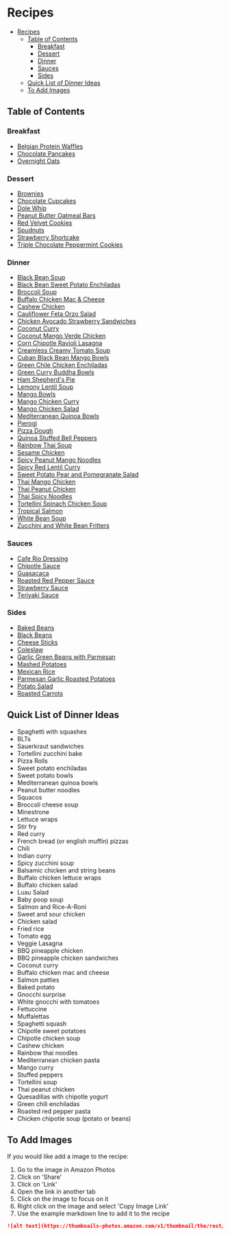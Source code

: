 # Recipes

- [Recipes](#recipes)
  - [Table of Contents](#table-of-contents)
    - [Breakfast](#breakfast)
    - [Dessert](#dessert)
    - [Dinner](#dinner)
    - [Sauces](#sauces)
    - [Sides](#sides)
  - [Quick List of Dinner Ideas](#quick-list-of-dinner-ideas)
  - [To Add Images](#to-add-images)

## Table of Contents

### Breakfast

- [Belgian Protein Waffles](Breakfast/Belgian_Protein_Waffles.md)
- [Chocolate Pancakes](Breakfast/Chocolate_Pancakes.md)
- [Overnight Oats](Breakfast/Overnight_Oats.md)

### Dessert

- [Brownies](Dessert/Brownies.md)
- [Chocolate Cupcakes](Dessert/Chocolate_Cupcakes.md)
- [Dole Whip](Dessert/Dole_Whip.md)
- [Peanut Butter Oatmeal Bars](Dessert/Peanut_Butter_Oatmeal_Bars.md)
- [Red Velvet Cookies](Dessert/Red_Velvet_Cookies.md)
- [Spudnuts](Dessert/Spudnuts.md)
- [Strawberry Shortcake](Dessert/Strawberry_Shortcake.md)
- [Triple Chocolate Peppermint Cookies](Dessert/Triple_Chocolate_Peppermint_Cookies.md)

### Dinner

- [Black Bean Soup](Dinner/Black_Bean_Soup.md)
- [Black Bean Sweet Potato Enchiladas](Dinner/Black_Bean_Sweet_Potato_Enchiladas.md)
- [Broccoli Soup](Dinner/Broccoli_Soup.md)
- [Buffalo Chicken Mac & Cheese](Dinner/Buffalo_Chicken_Mac.md)
- [Cashew Chicken](Dinner/Cashew_Chicken.md)
- [Cauliflower Feta Orzo Salad](Dinner/Cauliflower_Feta_Orzo_Salad.md)
- [Chicken Avocado Strawberry Sandwiches](Dinner/Chicken_Avocado_Strawberry_Sandwiches.md)
- [Coconut Curry](Dinner/Coconut_Curry.md)
- [Coconut Mango Verde Chicken](Dinner/Coconut_Mango_Verde_Chicken.md)
- [Corn Chipotle Ravioli Lasagna](Dinner/Corn_Chipotle_Ravioli_Lasagna.md)
- [Creamless Creamy Tomato Soup](Dinner/Creamless_Creamy_Tomato_Soup.md)
- [Cuban Black Bean Mango Bowls](Dinner/Cuban_Black_Bean_Mango_Bowls.md)
- [Green Chile Chicken Enchiladas](Dinner/Green_Chile_Chicken_Enchiladas.md)
- [Green Curry Buddha Bowls](Dinner/Green_Curry_Buddha_Bowl.md)
- [Ham Shepherd's Pie](Dinner/Ham_Shepherds_Pie.md)
- [Lemony Lentil Soup](Dinner/Lemony_Lentil_Soup.md)
- [Mango Bowls](Dinner/Mango_Bowls.md)
- [Mango Chicken Curry](Dinner/Mango_Chicken_Curry.md)
- [Mango Chicken Salad](Dinner/Mango_Chicken_Salad.md)
- [Mediterranean Quinoa Bowls](Dinner/Mediterranean_Quinoa_Bowls.md)
- [Pierogi](Dinner/Pierogi.md)
- [Pizza Dough](Dinner/Pizza_Dough.md)
- [Quinoa Stuffed Bell Peppers](Dinner/Quinoa_Stuffed_Bell_Peppers.md)
- [Rainbow Thai Soup](Dinner/Rainbow_Thai_Soup.md)
- [Sesame Chicken](Dinner/Sesame_Chicken.md)
- [Spicy Peanut Mango Noodles](Dinner/Spicy_Peanut_Mango_Noodles.md)
- [Spicy Red Lentil Curry](Dinner/Spicy_Red_Lentil_Curry.md)
- [Sweet Potato Pear and Pomegranate Salad](Dinner/Sweet_Potato_Pear_Pomegranate_Salad.md)
- [Thai Mango Chicken](Dinner/Thai_Mango_Chicken.md)
- [Thai Peanut Chicken](Dinner/Thai_Peanut_Chicken.md)
- [Thai Spicy Noodles](Dinner/Thai_Spicy_Noodles.md)
- [Tortellini Spinach Chicken Soup](Dinner/Tortellini_Spinach_Chicken_Soup.md)
- [Tropical Salmon](Dinner/Tropical_Salmon.md)
- [White Bean Soup](Dinner/White_Bean_Soup.md)
- [Zucchini and White Bean Fritters](Dinner/Zucchini_and_White_Bean_Fritters.md)

### Sauces

- [Cafe Rio Dressing](Sauces/Cafe_Rio_Dressing.md)
- [Chipotle Sauce](Sauces/Chipotle_Sauce.md)
- [Guasacaca](Sauces/Guasacaca.md)
- [Roasted Red Pepper Sauce](Sauces/Roasted_Red_Pepper_Sauce.md)
- [Strawberry Sauce](Sauces/Strawberry_Sauce.md)
- [Teriyaki Sauce](Sauces/Teriyaki_Sauce.md)

### Sides

- [Baked Beans](Sides/Baked_Beans.md)
- [Black Beans](Sides/Black_Beans.md)
- [Cheese Sticks](Sides/Cheese_Sticks.md)
- [Coleslaw](Sides/Coleslaw.md)
- [Garlic Green Beans with Parmesan](Sides/Garlic_Green_Beans_with_Parmesan.md)
- [Mashed Potatoes](Sides/Mashed_Potatoes.md)
- [Mexican Rice](Sides/Mexican_Rice.md)
- [Parmesan Garlic Roasted Potatoes](Sides/Parmesan_Garlic_Roasted_Potatoes.md)
- [Potato Salad](Sides/Potato_Salad.md)
- [Roasted Carrots](Sides/Roasted_Carrots.md)

## Quick List of Dinner Ideas

- Spaghetti with squashes
- BLTs
- Sauerkraut sandwiches
- Tortellini zucchini bake
- Pizza Rolls
- Sweet potato enchiladas
- Sweet potato bowls
- Mediterranean quinoa bowls
- Peanut butter noodles
- Squacos
- Broccoli cheese soup
- Minestrone
- Lettuce wraps
- Stir fry
- Red curry
- French bread (or english muffin) pizzas
- Chili
- Indian curry
- Spicy zucchini soup
- Balsamic chicken and string beans
- Buffalo chicken lettuce wraps
- Buffalo chicken salad
- Luau Salad
- Baby poop soup
- Salmon and Rice-A-Roni
- Sweet and sour chicken
- Chicken salad
- Fried rice
- Tomato egg
- Veggie Lasagna
- BBQ pineapple chicken
- BBQ pineapple chicken sandwiches
- Coconut curry
- Buffalo chicken mac and cheese
- Salmon patties
- Baked potato
- Gnocchi surprise
- White gnocchi with tomatoes
- Fettuccine
- Muffalettas
- Spaghetti squash
- Chipotle sweet potatoes
- Chipotle chicken soup
- Cashew chicken
- Rainbow thai noodles
- Mediterranean chicken pasta
- Mango curry
- Stuffed peppers
- Tortellini soup
- Thai peanut chicken
- Quesadillas with chipotle yogurt
- Green chili enchiladas
- Roasted red pepper pasta
- Chicken chipotle soup (potato or beans)

## To Add Images

If you would like add a image to the recipe:

1. Go to the image in Amazon Photos
1. Click on 'Share'
1. Click on 'Link'
1. Open the link in another tab
1. Click on the image to focus on it
1. Right click on the image and select 'Copy Image Link'
1. Use the example markdown line to add it to the recipe

```markdown
![alt text](https://thumbnails-photos.amazon.com/v1/thumbnail/the/rest/of/the/URL)
```
